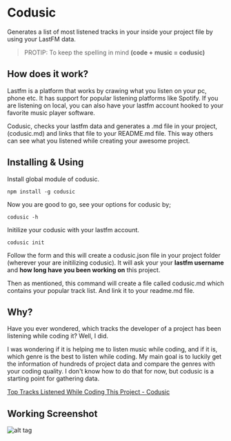 # Codusic

Generates a list of most listened tracks in your inside your project file by using your LastFM data.

> PROTIP: To keep the spelling in mind **(code + music = codusic)**

## How does it work?

Lastfm is a platform that works by crawing what you listen on your pc, phone etc. It has support for popular listening platforms like Spotify. If you are listening on local, you can also have your lastfm account hooked to your favorite music player software.

Codusic, checks your lastfm data and generates a .md file in your project, (codusic.md) and links that file to your README.md file. This way others can see what you listened while creating your awesome project.

## Installing & Using

Install global module of codusic.

```
npm install -g codusic
```

Now you are good to go, see your options for codusic by;

```
codusic -h
```

Initilize your codusic with your lastfm account.

```
codusic init
```

Follow the form and this will create a codusic.json file in your project folder (wherever your are initilizing codusic). It will ask your your **lastfm username** and **how long have you been working on** this project.

Then as mentioned, this command will create a file called codusic.md which contains your popular track list. And link it to your readme.md file.

[](https://raw.githubusercontent.com/btk/codusic/master/screenshot.png)

## Why?

Have you ever wondered, which tracks the developer of a project has been listening while coding it? Well, I did.

I was wondering if it is helping me to listen music while coding, and if it is, which genre is the best to listen while coding. My main goal is to luckily get the information of hundreds of project data and compare the genres with your coding quality. I don't know how to do that for now, but codusic is a starting point for gathering data.

[Top Tracks Listened While Coding This Project - Codusic](codusic.md)

## Working Screenshot


![alt tag](https://github.com/btk/codusic/blob/master/screenshot.png)

